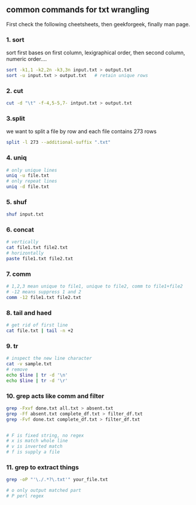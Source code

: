 ## common commands for txt wrangling

First check the following cheetsheets, then geekforgeek, finally man page.

### 1. sort

sort first bases on first column, lexigraphical order, then second column, numeric order....
```bash
sort -k1,1 -k2,2n -k3,3n input.txt > output.txt
sort -u input.txt > output.txt   # retain unique rows
```

### 2. cut

```bash
cut -d "\t" -f-4,5-5,7- intput.txt > output.txt
```


### 3.split
we want to split a file by row and each file contains 273 rows
```bash
split -l 273 --additional-suffix ".txt"
```

### 4. uniq
```bash
# only unique lines
uniq -u file.txt
# only repeat lines
uniq -d file.txt
```

### 5. shuf
```bash
shuf input.txt
```

### 6. concat
```bash
# vertically
cat file1.txt file2.txt
# horizontally
paste file1.txt file2.txt
```

### 7. comm
```bash
# 1,2,3 mean unique to file1, unique to file2, comm to file1+file2
# -12 means suppress 1 and 2
comm -12 file1.txt file2.txt
```

### 8. tail and haed
```bash
# get rid of first line
cat file.txt | tail -n +2   
```

### 9. tr

```bash
# inspect the new line character
cat -v sample.txt 
# remove
echo $line | tr -d '\n'
echo $line | tr -d '\r'
```

### 10. grep acts like comm and filter

```bash
grep -Fxvf done.txt all.txt > absent.txt
grep -Ff absent.txt complete_df.txt > filter_df.txt
grep -Fvf done.txt complete_df.txt > filter_df.txt


# F is fixed string, no regex
# x is match whole line
# v is inverted match
# f is supply a file
```

### 11. grep to extract things

```bash
grep -oP "'\./.*?\.txt'" your_file.txt

# o only output matched part
# P perl regex
```






